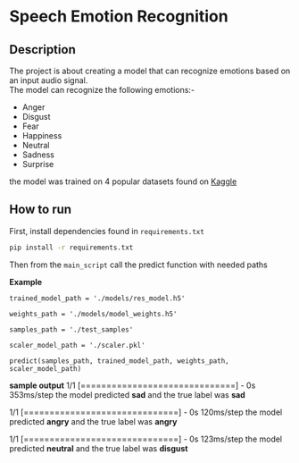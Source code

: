 # Speech Emotion Recognition 

 
## **Description**   
The project is about creating a model that can recognize emotions based on an input audio signal. <br />
The model can recognize the following emotions:-
- Anger
- Disgust
- Fear
- Happiness
- Neutral
- Sadness
- Surprise

the model was trained on 4 popular datasets found on 
[Kaggle](https://www.kaggle.com/datasets/dmitrybabko/speech-emotion-recognition-en)

## **How to run**   
First, install dependencies found in `requirements.txt`


```bash   
pip install -r requirements.txt
 ```
Then
from the `main_script` call the predict function with needed paths


**Example**

```
trained_model_path = './models/res_model.h5'

weights_path = './models/model_weights.h5'

samples_path = './test_samples'

scaler_model_path = './scaler.pkl'

predict(samples_path, trained_model_path, weights_path, scaler_model_path)

```

**sample output**
1/1 [==============================] - 0s 353ms/step
the model predicted  **sad**  and the true label was  **sad** 

1/1 [==============================] - 0s 120ms/step
the model predicted  **angry**  and the true label was  **angry** 

1/1 [==============================] - 0s 123ms/step
the model predicted  **neutral**  and the true label was  **disgust**

